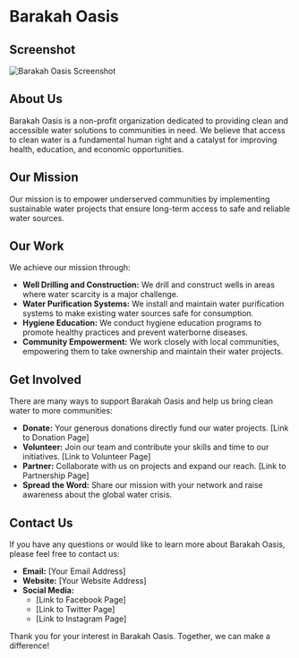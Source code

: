 # Barakah Oasis

## Screenshot

![Barakah Oasis Screenshot](./screenshot.png)

## About Us

Barakah Oasis is a non-profit organization dedicated to providing clean and accessible water solutions to communities in need. We believe that access to clean water is a fundamental human right and a catalyst for improving health, education, and economic opportunities.

## Our Mission

Our mission is to empower underserved communities by implementing sustainable water projects that ensure long-term access to safe and reliable water sources.

## Our Work

We achieve our mission through:

* **Well Drilling and Construction:** We drill and construct wells in areas where water scarcity is a major challenge.
* **Water Purification Systems:** We install and maintain water purification systems to make existing water sources safe for consumption.
* **Hygiene Education:** We conduct hygiene education programs to promote healthy practices and prevent waterborne diseases.
* **Community Empowerment:** We work closely with local communities, empowering them to take ownership and maintain their water projects.

## Get Involved

There are many ways to support Barakah Oasis and help us bring clean water to more communities:

* **Donate:** Your generous donations directly fund our water projects. [Link to Donation Page]
* **Volunteer:** Join our team and contribute your skills and time to our initiatives. [Link to Volunteer Page]
* **Partner:** Collaborate with us on projects and expand our reach. [Link to Partnership Page]
* **Spread the Word:** Share our mission with your network and raise awareness about the global water crisis.

## Contact Us

If you have any questions or would like to learn more about Barakah Oasis, please feel free to contact us:

* **Email:** [Your Email Address]
* **Website:** [Your Website Address]
* **Social Media:**
    * [Link to Facebook Page]
    * [Link to Twitter Page]
    * [Link to Instagram Page]

Thank you for your interest in Barakah Oasis. Together, we can make a difference!
